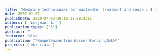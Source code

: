 ```yaml
---
title: "Membrane technologies for wastewater treatment and reuse : 4 - 5 June 2007, Berlin (Germany), 2nd IWA National Young Water Professionals Conference ; conference proceedings"
date: 2007-01-01
publishDate: 2020-07-03T20:16:36.881432Z
authors: [ "Lesjean, B." ]
publication_types: ["5"]
abstract: ""
featured: false
publication: "*Kompetenzzentrum Wasser Berlin gGmbH*"
projects: ["mbr-train"]
---
```


